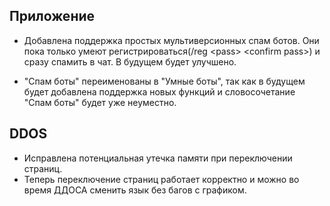 ## Приложение
 - Добавлена поддержка простых мультиверсионных спам ботов. Они пока только умеют регистрироваться(/reg \<pass\> \<confirm pass\>) и сразу спамить в чат. В будущем будет улучшено.

 - "Спам боты" переименованы в "Умные боты", так как в будущем будет добавлена поддержка новых функций и словосочетание "Спам боты" будет уже неуместно.

 ## DDOS
 - Исправлена потенциальная утечка памяти при переключении страниц.
 - Теперь переключение страниц работает корректно и можно во время ДДОСА сменить язык без багов с графиком. 